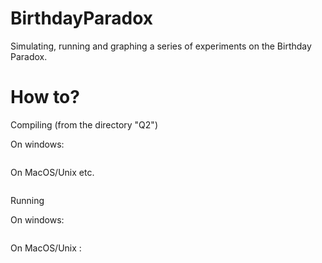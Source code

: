 # BirthdayParadox

Simulating, running and graphing a series of experiments on the Birthday Paradox.

# How to?

Compiling (from the directory "Q2")

On windows:

```javac -cp lib/jfreechart-1.0.19.jar;lib/jcommon-1.0.23.jar;lib/ITI1121.jar -d classes src/*.java
```

On MacOS/Unix etc.

```javac -cp lib/jfreechart-1.0.19.jar:lib/jcommon-1.0.23.jar:lib/ITI1121.jar -d classes src/*.java 
```

Running

On windows:

```java -cp classes;lib/* BirthdayParadox
```

On MacOS/Unix :

```java -cp classes:lib/* BirthdayParadox
```

